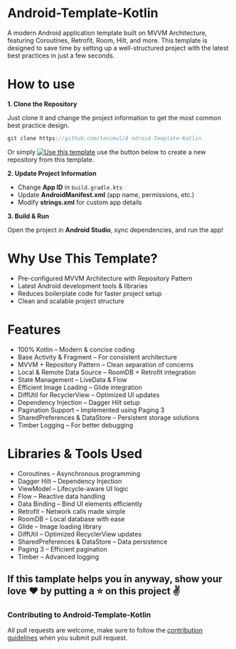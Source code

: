 # Android-Template-Kotlin
A modern Android application template built on MVVM Architecture, featuring Coroutines, Retrofit, Room, Hilt, and more. This template is
designed to save time by setting up a well-structured project with the latest best practices in just a few seconds.

# How to use
**1. Clone the Repository**
   
   Just clone it and change the project information to get the most common best practice design.
   ```kotlin
   git clone https://github.com/tanimul/A ndroid-Template-Kotlin
   ```
   
   Or simply [![Use this template](https://img.shields.io/badge/-Use%20this%20template-brightgreen)](https://github.com/Tanimul/Android-Template-Kotlin/generate) use the button below to create a new repository from this template.

**2. Update Project Information**
   - Change **App ID** in `build.gradle.kts`
   - Update **AndroidManifest.xml** (app name, permissions, etc.)
   - Modify **strings.xml** for custom app details

**3. Build & Run**
     
   Open the project in **Android Studio**, sync dependencies, and run the app!

# Why Use This Template?
- Pre-configured MVVM Architecture with Repository Pattern
- Latest Android development tools & libraries
- Reduces boilerplate code for faster project setup
- Clean and scalable project structure

# Features
- 100% Kotlin – Modern & concise coding
- Base Activity & Fragment – For consistent architecture
- MVVM + Repository Pattern – Clean separation of concerns
- Local & Remote Data Source – RoomDB + Retrofit integration
- State Management – LiveData & Flow
- Efficient Image Loading – Glide integration
- DiffUtil for RecyclerView – Optimized UI updates
- Dependency Injection – Dagger Hilt setup
- Pagination Support – Implemented using Paging 3
- SharedPreferences & DataStore – Persistent storage solutions
- Timber Logging – For better debugging

# Libraries & Tools Used
- Coroutines – Asynchronous programming
- Dagger Hilt – Dependency Injection
- ViewModel – Lifecycle-aware UI logic
- Flow – Reactive data handling
- Data Binding – Bind UI elements efficiently
- Retrofit – Network calls made simple
- RoomDB – Local database with ease
- Glide – Image loading library
- DiffUtil – Optimized RecyclerView updates
- SharedPreferences & DataStore – Data persistence
- Paging 3 – Efficient pagination
- Timber – Advanced logging

## If this tamplate helps you in anyway, show your love :heart: by putting a :star: on this project :v:

### Contributing to Android-Template-Kotlin
All pull requests are welcome, make sure to follow the [contribution guidelines](CONTRIBUTING.md)
when you submit pull request.
